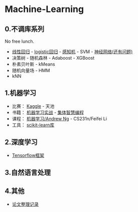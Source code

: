# Machine-Learning

## 0.不调库系列 
No free lunch.

* [线性回归](/mine/ex1_py.py) - [logistic回归](/mine/LR_skdata.py) - [感知机](/mine/perceptron.py) - SVM - [神经网络(还有问题)](/mine/NN.ipynb)
* 决策树 - 随机森林 - Adaboost - XGBoost
* 朴素贝叶斯 - kMeans
* 随机向量场 - HMM
* kNN

## 1.机器学习
* 比赛： [Kaggle](/kaggle) - 天池
* 书籍： [机器学习实战](/ML_in_action) - [集体智慧编程](/JTZHBC)
* 课程： [机器学习/Andrew Ng](/coursera_ML) - CS231n/Feifei Li
* 工具： [scikit-learn库](/scikit-learn)


## 2.深度学习
* [Tensorflow框架](/tensorflow)

## 3.自然语言处理

## 4.其他
* [论文整理记录](/papers)




